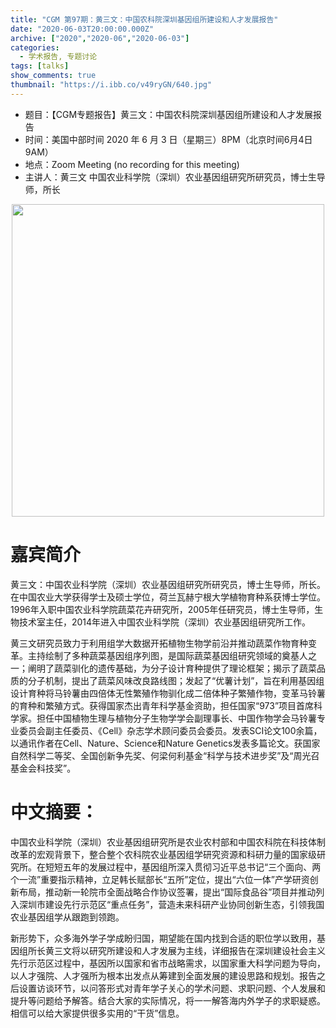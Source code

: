 ```yaml
---
title: "CGM 第97期：黄三文：中国农科院深圳基因组所建设和人才发展报告"
date: "2020-06-03T20:00:00.000Z"
archive: ["2020","2020-06","2020-06-03"]
categories:
  - 学术报告, 专题讨论
tags: [talks]
show_comments: true
thumbnail: "https://i.ibb.co/v49ryGN/640.jpg"
---
```


- 题目：【CGM专题报告】黄三文：中国农科院深圳基因组所建设和人才发展报告
- 时间：美国中部时间 2020 年 6 月 3 日（星期三）8PM（北京时间6月4日 9AM）
- 地点：Zoom Meeting (no recording for this meeting)
- 主讲人：黄三文 中国农业科学院（深圳）农业基因组研究所研究员，博士生导师，所长


<div align="center">
<img src="https://i.ibb.co/v49ryGN/640.jpg" height=500>
</div>

# 嘉宾简介

黄三文：中国农业科学院（深圳）农业基因组研究所研究员，博士生导师，所长。在中国农业大学获得学士及硕士学位，荷兰瓦赫宁根大学植物育种系获博士学位。1996年入职中国农业科学院蔬菜花卉研究所，2005年任研究员，博士生导师，生物技术室主任，2014年进入中国农业科学院（深圳）农业基因组研究所工作。

黄三文研究员致力于利用组学大数据开拓植物生物学前沿并推动蔬菜作物育种变革。主持绘制了多种蔬菜基因组序列图，是国际蔬菜基因组研究领域的奠基人之一；阐明了蔬菜驯化的遗传基础，为分子设计育种提供了理论框架；揭示了蔬菜品质的分子机制，提出了蔬菜风味改良路线图；发起了“优薯计划”，旨在利用基因组设计育种将马铃薯由四倍体无性繁殖作物驯化成二倍体种子繁殖作物，变革马铃薯的育种和繁殖方式。获得国家杰出青年科学基金资助，担任国家“973”项目首席科学家。担任中国植物生理与植物分子生物学学会副理事长、中国作物学会马铃薯专业委员会副主任委员、《Cell》杂志学术顾问委员会委员。发表SCI论文100余篇，以通讯作者在Cell、Nature、Science和Nature Genetics发表多篇论文。获国家自然科学二等奖、全国创新争先奖、何梁何利基金“科学与技术进步奖”及“周光召基金会科技奖”。

# 中文摘要：

中国农业科学院（深圳）农业基因组研究所是农业农村部和中国农科院在科技体制改革的宏观背景下，整合整个农科院农业基因组学研究资源和科研力量的国家级研究所。在短短五年的发展过程中，基因组所深入贯彻习近平总书记“三个面向、两个一流”重要指示精神，立足韩长赋部长“五所”定位，提出“六位一体”产学研资创新布局，推动新一轮院市全面战略合作协议签署，提出“国际食品谷”项目并推动列入深圳市建设先行示范区“重点任务”，营造未来科研产业协同创新生态，引领我国农业基因组学从跟跑到领跑。

新形势下，众多海外学子学成盼归国，期望能在国内找到合适的职位学以致用，基因组所长黄三文将以研究所建设和人才发展为主线，详细报告在深圳建设社会主义先行示范区过程中，基因所以国家和省市战略需求，以国家重大科学问题为导向，以人才强院、人才强所为根本出发点从筹建到全面发展的建设思路和规划。报告之后设置访谈环节，以问答形式对青年学子关心的学术问题、求职问题、个人发展和提升等问题给予解答。结合大家的实际情况，将一一解答海内外学子的求职疑惑。相信可以给大家提供很多实用的“干货”信息。


